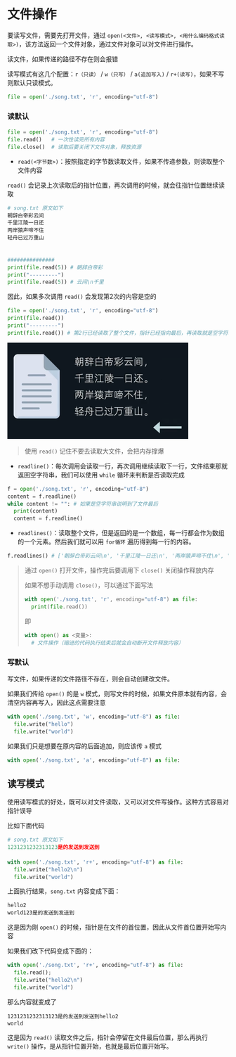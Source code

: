 # 文件操作

要读写文件，需要先打开文件，通过 `open(<文件>, <读写模式>, <用什么编码格式读取>)`，该方法返回一个文件对象，通过文件对象可以对文件进行操作。

读文件，如果传递的路径不存在则会报错

读写模式有这几个配置：`r（只读）` / `w（只写）` / `a(追加写入)` / `r+(读写)`，如果不写则默认只读模式。

```python
file = open('./song.txt', 'r', encoding="utf-8")
```

### 读默认

```python
file = open('./song.txt', 'r', encoding="utf-8")
file.read()   # 一次性读完所有内容
file.close()  # 读取后要关闭下文件对象，释放资源
```

* `read(<字节数>)`：按照指定的字节数读取文件，如果不传递参数，则读取整个文件内容

`read()` 会记录上次读取后的指针位置，再次调用的时候，就会往指针位置继续读取

```python
# song.txt 原文如下
朝辞白帝彩云间
千里江陵一日还
两岸猿声啼不住
轻舟已过万重山


###############
print(file.read(5)) # 朝辞白帝彩
print("---------")
print(file.read(5)) # 云间\n千里
```

因此，如果多次调用 `read()` 会发现第2次的内容是空的

```python
file = open('./song.txt', 'r', encoding="utf-8")
print(file.read())
print("---------")
print(file.read()) # 第2行已经读取了整个文件，指针已经指向最后，再读取就是空字符串
```

![](img/060-文件操作/image-20250413175602244.png)

> 使用 `read()` 记住不要去读取大文件，会把内存撑爆

* `readline()`：每次调用会读取一行，再次调用继续读取下一行，文件结束那就返回空字符串，我们可以使用 `while` 循环来判断是否读取完成

```python
f = open('./song.txt', 'r', encoding="utf-8")
content = f.readline()
while content != "": # 如果是空字符串说明到了文件最后
  print(content)
  content = f.readline()
```

* `readlines()`：读取整个文件，但是返回的是一个数组，每一行都会作为数组的一个元素。然后我们就可以用 `for循环` 遍历得到每一行的内容。

```python
f.readlines() # ['朝辞白帝彩云间\n', '千里江陵一日还\n', '两岸猿声啼不住\n', '轻舟已过万重山']
```

> 通过 `open()` 打开文件，操作完后要调用下 `close()` 关闭操作释放内存
>
> 如果不想手动调用 `close()`，可以通过下面写法
>
> ```python
> with open('./song.txt', 'r', encoding="utf-8") as file:
>   print(file.read())
> ```
>
> 即
>
> ```python
> with open() as <变量>:
>   # 文件操作（缩进的代码执行结束后就会自动断开文件释放内容）
> ```



### 写默认

写文件，如果传递的文件路径不存在，则会自动创建改文件。

如果我们传给 `open()` 的是 `w` 模式，则写文件的时候，如果文件原本就有内容，会清空内容再写入，因此这点需要注意

```python
with open('./song.txt', 'w', encoding="utf-8") as file:
  file.write("hello")
  file.write("world")
```

如果我们只是想要在原内容的后面追加，则应该传 `a` 模式

```python
with open('./song.txt', 'a', encoding="utf-8") as file:
```



## 读写模式

使用读写模式的好处，既可以对文件读取，又可以对文件写操作。这种方式容易对指针误导

比如下面代码

```python
# song.txt 原文如下
1231231232313123是的发送到发送到

with open('./song.txt', 'r+', encoding="utf-8") as file:
  file.write("hello2\n")
  file.write("world")
```

上面执行结果，`song.txt` 内容变成下面：

```txt
hello2
world123是的发送到发送到
```

这是因为刚 `open()` 的时候，指针是在文件的首位置，因此从文件首位置开始写内容

如果我们改下代码变成下面的：

```python
with open('./song.txt', 'r+', encoding="utf-8") as file:
  file.read();
  file.write("hello2\n")
  file.write("world")
```

那么内容就变成了

```text
1231231232313123是的发送到发送到hello2
world
```

这是因为 `read()` 读取文件之后，指针会停留在文件最后位置，那么再执行 `write()` 操作，是从指针位置开始，也就是最后位置开始写。

















